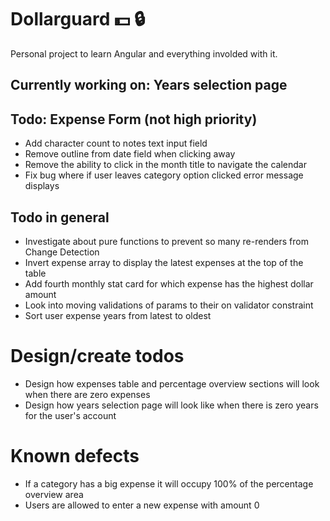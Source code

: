 # Dollarguard :dollar: :lock: 

Personal project to learn Angular and everything involded with it.

## Currently working on: Years selection page

## Todo: Expense Form (not high priority)
- Add character count to notes text input field
- Remove outline from date field when clicking away
- Remove the ability to click in the month title to navigate the calendar
- Fix bug where if user leaves category option clicked error message displays

## Todo in general
- Investigate about pure functions to prevent so many re-renders from Change Detection
- Invert expense array to display the latest expenses at the top of the table
- Add fourth monthly stat card for which expense has the highest dollar amount
- Look into moving validations of params to their on validator constraint
- Sort user expense years from latest to oldest

# Design/create todos
- Design how expenses table and percentage overview sections will look when there are zero expenses
- Design how years selection page will look like when there is zero years for the user's account

# Known defects
- If a category has a big expense it will occupy 100% of the percentage overview area
- Users are allowed to enter a new expense with amount 0